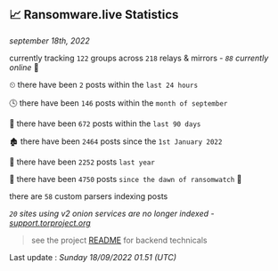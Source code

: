 
## 📈 Ransomware.live Statistics
_september 18th, 2022_

currently tracking `122` groups across `218` relays & mirrors - _`88` currently online_ 📡

⏲ there have been `2` posts within the `last 24 hours`

🕓 there have been `146` posts within the `month of september`

📅 there have been `672` posts within the `last 90 days`

🏚 there have been `2464` posts since the `1st January 2022`

🚀 there have been `2252` posts `last year`

🦕 there have been `4750` posts `since the dawn of ransomwatch` 🐣

there are `58` custom parsers indexing posts

_`20` sites using v2 onion services are no longer indexed - [support.torproject.org](https://support.torproject.org/onionservices/v2-deprecation/)_

> see the project [README](https://github.com/jmousqueton/ransomwatch#readme) for backend technicals



Last update : _Sunday 18/09/2022 01.51 (UTC)_

